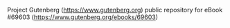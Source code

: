 Project Gutenberg (https://www.gutenberg.org) public repository for
eBook #69603 (https://www.gutenberg.org/ebooks/69603)
